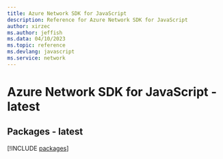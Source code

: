 ```yaml
---
title: Azure Network SDK for JavaScript
description: Reference for Azure Network SDK for JavaScript
author: xirzec
ms.author: jeffish
ms.data: 04/10/2023
ms.topic: reference
ms.devlang: javascript
ms.service: network
---
```

# Azure Network SDK for JavaScript - latest
## Packages - latest
[!INCLUDE [packages](network-index.md)]